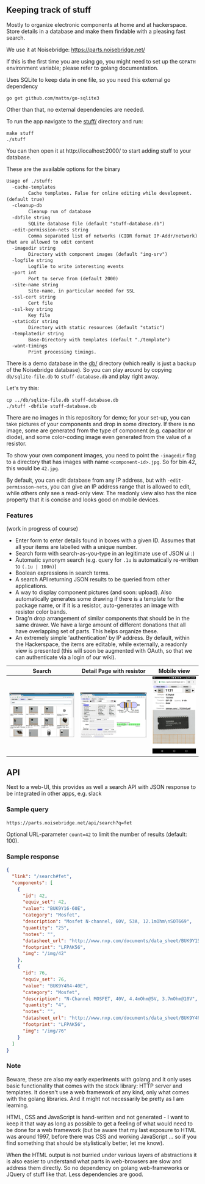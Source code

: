 Keeping track of stuff
----------------------

Mostly to organize electronic components at home and at hackerspace. Store
details in a database and make them findable with a pleasing fast search.

We use it at Noisebridge: https://parts.noisebridge.net/

If this is the first time you are using go, you might need to set up
the `GOPATH` environment variable; please refer to golang documentation.

Uses SQLite to keep data in one file, so you need this external go dependency

```
go get github.com/mattn/go-sqlite3
```

Other than that, no external dependencies are needed.

To run the app navigate to the [stuff/](./stuff) directory and run:
```
make stuff
./stuff
```

You can then open it at http://localhost:2000/ to start adding stuff to
your database.

These are the available options for the binary
```
Usage of ./stuff:
  -cache-templates
        Cache templates. False for online editing while development. (default true)
  -cleanup-db
        Cleanup run of database
  -dbfile string
        SQLite database file (default "stuff-database.db")
  -edit-permission-nets string
        Comma separated list of networks (CIDR format IP-Addr/network) that are allowed to edit content
  -imagedir string
        Directory with component images (default "img-srv")
  -logfile string
        Logfile to write interesting events
  -port int
        Port to serve from (default 2000)
  -site-name string
        Site-name, in particular needed for SSL
  -ssl-cert string
        Cert file
  -ssl-key string
        Key file
  -staticdir string
        Directory with static resources (default "static")
  -templatedir string
        Base-Directory with templates (default "./template")
  -want-timings
        Print processing timings.
```

There is a demo database in the [db/](./db) directory (which really
is just a backup of the Noisebridge database). So you can play around by
copying `db/sqlite-file.db` to `stuff-database.db` and play right away.

Let's try this:
```
cp ../db/sqlite-file.db stuff-database.db
./stuff -dbfile stuff-database.db
```

There are no images in this repository for demo; for your set-up, you can
take pictures of your components and drop in some directory. If there is
no image, some are generated from the type of component (e.g. capacitor or
diode), and some color-coding image even generated from the value of a
resistor.

To show your own component images, you need to point the `-imagedir` flag
to a directory that has images with name `<component-id>.jpg`.
So for bin 42, this would be `42.jpg`.

By default, you can edit database from any IP address, but
with `-edit-permission-nets`, you can give an IP address range that is allowed
to edit, while others only see a read-only view. The readonly view also has
the nice property that it is concise and looks good on mobile devices.

### Features
(work in progress of course)

- Enter form to enter details found in boxes with a given ID. Assumes that
  all your items are labelled with a unique number.
- Search form with search-as-you-type in an legitimate use of JSON ui :)
- Automatic synonym search (e.g. query for `.1u` is automatically re-written to `(.1u | 100n)`)
- Boolean expressions in search terms.
- A search API returning JSON results to be queried from other
  applications.
- A way to display component pictures (and soon: upload). Also automatically
  generates some drawing if there is a template for the package name, or if
  it is a resistor, auto-generates an image with resistor color bands.
- Drag'n drop arrangement of similar components that should
  be in the same drawer. We have a large amount of different donations that
  all have overlapping set of parts. This helps organize these.
- An extremely simple 'authentication' by IP address. By default, within the
  Hackerspace, the items are editable, while externally, a readonly view is
  presented (this will soon be augmented with OAuth, so that we can authenticate
  via a login of our wiki).

Search                     | Detail Page with resistor     | Mobile view
---------------------------|-------------------------------|--------------
![](img/page-search.png)   |![](img/page-resistor.png)     | ![](img/stuff-mobile.jpg)

## API

Next to a web-UI, this provides as well a search API with JSON response
to be integrated in other apps, e.g. slack

### Sample query
```
https://parts.noisebridge.net/api/search?q=fet
```

Optional URL-parameter `count=42` to limit the number of results (default: 100).

### Sample response
```json
{
  "link": "/search#fet",
  "components": [
    {
      "id": 42,
      "equiv_set": 42,
      "value": "BUK9Y16-60E",
      "category": "Mosfet",
      "description": "Mosfet N-channel, 60V, 53A, 12.1mOhm\nSOT669",
      "quantity": "25",
      "notes": "",
      "datasheet_url": "http://www.nxp.com/documents/data_sheet/BUK9Y15-60E.pdf",
      "footprint": "LFPAK56",
      "img": "/img/42"
    },
    {
      "id": 76,
      "equiv_set": 76,
      "value": "BUK9Y4R4-40E",
      "category": "Mosfet",
      "description": "N-Channel MOSFET, 40V, 4.4mOhm@5V, 3.7mOhm@10V",
      "quantity": "4",
      "notes": "",
      "datasheet_url": "http://www.nxp.com/documents/data_sheet/BUK9Y4R4-40E.pdf",
      "footprint": "LFPAK56",
      "img": "/img/76"
    }
  ]
}
```

### Note

Beware, these are also my early experiments with golang and it only uses basic
functionality that comes with the stock library: HTTP server and templates.
It doesn't use a web framework of any kind, only what comes with the
golang libraries. And it might not necessarily be pretty as I am learning.

HTML, CSS and JavaScript is hand-written and not generated - I want to keep it
that way as long as possible to get a feeling of what would need to be done for
a web framework (but be aware that my last exposure to HTML was around 1997,
before there was CSS and working JavaScript ... so if you find something that
should be stylistically better, let me know).

When the HTML output is not burried under various layers of abstractions it is
also easier to understand what parts in web-browsers are slow
and address them directly. So no dependency on golang web-frameworks or JQuery
of stuff like that. Less dependencies are good.
